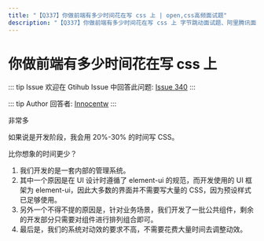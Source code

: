 ```yaml
---
title: "【Q337】你做前端有多少时间花在写 css 上 | open,css高频面试题"
description: "【Q337】你做前端有多少时间花在写 css 上 字节跳动面试题、阿里腾讯面试题、美团小米面试题。"
---
```


# 你做前端有多少时间花在写 css 上

::: tip Issue
欢迎在 Gtihub Issue 中回答此问题: [Issue 340](https://github.com/shfshanyue/Daily-Question/issues/340)
:::

::: tip Author
回答者: [Innocentw](https://github.com/Innocentw)
:::

非常多

如果说是开发阶段，我会用 20%-30% 的时间写 CSS。

比你想象的时间更少？

1. 我们开发的是一套内部的管理系统。
2. 其中一个原因是在 UI 设计时遵循了 element-ui 的规范，而开发使用的 UI 框架为 element-ui，因此大多数的界面并不需要写大量的 CSS，因为预设样式已足够使用。
3. 另外一个不得不提的原因是，针对业务场景，我们开发了一批公共组件，剩余的开发部分只需要对组件进行排列组合即可。
4. 最后是，我们的系统对动效的要求不高，不需要花费大量时间去调整动效。
